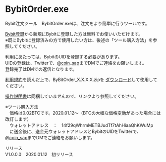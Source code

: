 # BybitOrder.exe
Bybit注文ツール　BybitOrder.exeは、注文をより簡単に行うツールです。  
  
[Bybit登録](https://www.bybit.com/home/jp/index.html?affiliate_id=538&group_id=0&group_type=1)から新規にBybitに登録した方は無料でお使いいただけます。  
※既にBybitに登録済みの方で使用したい方は、後述の「ツール購入方法」を参照してください。
  
利用にあたっては、BybitのUIDを登録する必要があります。  
UIDの登録は、Twitterで、[@coin_sap](https://twitter.com/coin_sap)までDMでご連絡をお願いします。  
登録完了はDMでの返信となります。  
  
[利用規約](http://coinsap.php.xdomain.jp/bybitorder/rule.html)を読んだ上で、ByBitOrder_X.X.X.X.zipを
[ダウンロード](https://github.com/GitHubCoinSap/BybitOrder.exe/releases/latest)して使用してください。
  
[操作説明書](http://coinsap.php.xdomain.jp/bybitorder/index.html)は同梱していませんので、リンクより参照してください。
  
※ツール購入方法  
　価格は0.02BTCです。2020.01.12～（BTCの大幅な価格変動があった場合には改訂します）  
　ウォレットアドレス　：　14f29qWhrmMETBJudTf7tAhHiaaQhKWuMp  
　に送金後に、送金元ウォレットアドレスとBybitのUIDをTwitterで、[@coin_sap](https://twitter.com/coin_sap)までDMでご連絡をお願いします。  
  
リリース  
V1.0.0.0　2020.01.12　初リリース  
